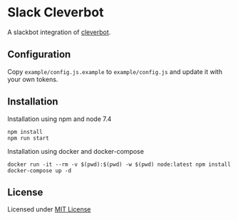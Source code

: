 # Slack Cleverbot

A slackbot integration of [cleverbot](http://www.cleverbot.com/).

## Configuration

Copy `example/config.js.example` to `example/config.js` and update it with your own tokens.

## Installation

Installation using npm and node 7.4

```
npm install
npm run start
```

Installation using docker and docker-compose

```
docker run -it --rm -v $(pwd):$(pwd) -w $(pwd) node:latest npm install
docker-compose up -d
```

## License

Licensed under [MIT License](LICENSE)
